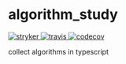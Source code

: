 # algorithm_study

<a href="https://dashboard.stryker-mutator.io/reports/github.com/gongbaodd/algorithm_study/master">
    <img src="https://img.shields.io/endpoint?style=flat-square&url=https%3A%2F%2Fbadge-api.stryker-mutator.io%2Fgithub.com%2Fgongbaodd%2Falgorithm_study%2Fmaster" alt="stryker">
</a>
<a href="https://travis-ci.com/gongbaodd/algorithm_study">
    <img src="https://img.shields.io/travis/com/gongbaodd/algorithm_study?style=flat-square" alt="travis" />
</a>
<a href="https://codecov.io/gh/gongbaodd/algorithm_study">
    <img src="https://img.shields.io/codecov/c/github/gongbaodd/algorithm_study?style=flat-square" alt="codecov" />
</a>

collect algorithms in typescript
